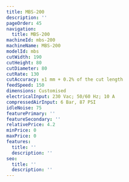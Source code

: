 ```yaml
---
title: MBS-200
description: ''
pageOrder: 45
navigation:
  title: MBS-200
machineId: mbs-200
machineName: MBS-200
modelId: mbs
cutWidth: 190
cutHeight: 80
cutDiameter: 80
cutRate: 130
cutAccuracy: ±1 mm + 0.2% of the cut length
feedSpeed: 150
dimensions: Customised
electricalInput: 230 Vac; 50/60 Hz; 10 A
compressedAirInput: 6 Bar, 87 PSI
idleNoise: 75
featurePrimary: ''
featureSecondary: ''
relativePrice: 4.2
minPrice: 0
maxPrice: 0
features:
  title: ''
  description: ''
seo:
  title: ''
  description: ''
---
```

